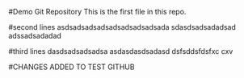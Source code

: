 #Demo Git Repository
This is the first file in this repo.

#second lines
asdsadsadsadsadsadsadsadsada
sdasdsadsadadsad
adssadsadadad

#third lines
dasdsadsadsadsa
asdasdasdsadasd
dsfsddsfdsfxc
cxv

#CHANGES ADDED TO TEST GITHUB